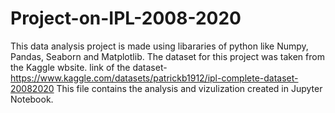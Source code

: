 # Project-on-IPL-2008-2020
This data analysis project is made using libararies of python like Numpy, Pandas, Seaborn and Matplotlib.
The dataset for this project was taken from the Kaggle wbsite.
link of the dataset- https://www.kaggle.com/datasets/patrickb1912/ipl-complete-dataset-20082020
This file contains the analysis and vizulization created in Jupyter Notebook.
